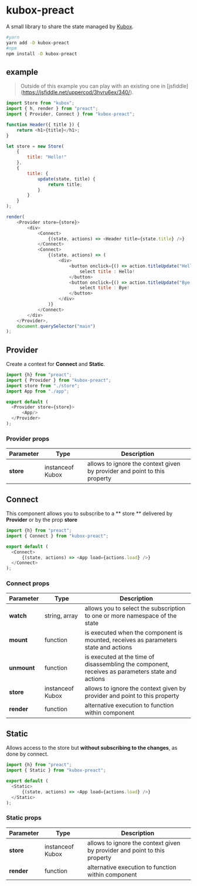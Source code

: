 # kubox-preact

A small library to share the state managed by [Kubox](https://github.com/uppercod/kubox).

```bash
#yarn
yarn add -D kubox-preact
#npm
npm install -D kubox-preact
```

## example

> Outside of this example you can play with an existing one in [jsfiddle] (https://jsfiddle.net/uppercod/3hvru6ex/340/).


```js
import Store from "kubox";
import { h, render } from "preact";
import { Provider, Connect } from "kubox-preact";

function Header({ title }) {
    return <h1>{title}</h1>;
}

let store = new Store(
    {
        title: "Hello!"
    },
    {
        title: {
            update(state, title) {
                return title;
            }
        }
    }
);

render(
    <Provider store={store}>
        <div>
            <Connect>
                {(state, actions) => <Header title={state.title} />}
            </Connect>
            <Connect>
                {(state, actions) => (
                    <div>
                        <button onclick={() => action.titleUpdate("Hello!")}>
                            select title : Hello!
                        </button>
                        <button onclick={() => action.titleUpdate("Bye!")}>
                            select title : Bye!
                        </button>
                    </div>
                )}
            </Connect>
        </div>
    </Provider>,
    document.querySelector("main")
);
```

## Provider

Create a context for **Connect** and **Static**.

```js
import {h} from "preact";
import { Provider } from "kubox-preact";
import store from "./store";
import App from "./app";

export default (
  <Provider store={store}>
      <App/>
  </Provider>
);
```

### Provider props

| Parameter | Type | Description |
|-----------|------|-------------|
| **store** | instanceof Kubox | allows to ignore the context given by provider and point to this property |

## Connect

This component allows you to subscribe to a ** store ** delivered by **Provider** or by the prop **store**

```js
import {h} from "preact";
import { Connect } from "kubox-preact";

export default (
  <Connect>
      {(state, actions) => <App load={actions.load} />}
  </Connect>
);
```

### Connect props

| Parameter | Type | Description |
|-----------|------|-------------|
| **watch** | string, array | allows you to select the subscription to one or more namespace of the state |
| **mount** | function | is executed when the component is mounted, receives as parameters state and actions |
| **unmount** | function | is executed at the time of disassembling the component, receives as parameters state and actions |
| **store** | instanceof Kubox | allows to ignore the context given by provider and point to this property |
| **render** | function | alternative execution to function within component |

## Static

Allows access to the store but **without subscribing to the changes**, as done by connect.

```js
import {h} from "preact";
import { Static } from "kubox-preact";

export default (
  <Static>
      {(state, actions) => <App load={actions.load} />}
  </Static>
);
```

### Static props

| Parameter | Type | Description |
|-----------|------|-------------|
| **store** | instanceof Kubox | allows to ignore the context given by provider and point to this property |
| **render** | function | alternative execution to function within component |
